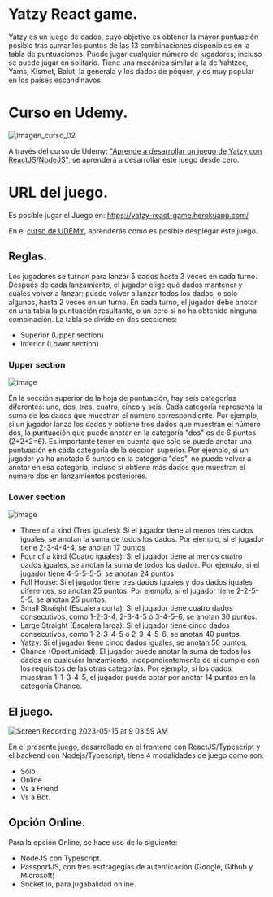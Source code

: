 # Yatzy React game.

Yatzy es un juego de dados, cuyo objetivo es obtener la mayor puntuación posible tras sumar los puntos de las 13 combinaciones disponibles en la tabla de puntuaciones. Puede jugar cualquier número de jugadores; incluso se puede jugar en solitario. Tiene una mecánica similar a la de Yahtzee, Yams, Kismet, Balut, la generala y los dados de póquer, y es muy popular en los países escandinavos.

# Curso en Udemy.

![Imagen_curso_02](https://github.com/Jorger/yatzy-game/assets/30050/48a6cd57-7d0c-44c1-a7bb-ac457947d7eb)

A través del curso de Udemy: ["Aprende a desarrollar un juego de Yatzy con ReactJS/NodeJS"](https://www.udemy.com/course/aprende-a-desarrollar-un-juego-de-yatzy-con-react), se aprenderá a desarrollar este juego desde cero.

# URL del juego.

Es posible jugar el Juego en: https://yatzy-react-game.herokuapp.com/

En el [curso de UDEMY](https://www.udemy.com/course/aprende-a-desarrollar-un-juego-de-yatzy-con-react), aprenderás como es posible desplegar este juego.

## Reglas.

Los jugadores se turnan para lanzar 5 dados hasta 3 veces en cada turno. Después de cada lanzamiento, el jugador elige qué dados mantener y cuáles volver a lanzar: puede volver a lanzar todos los dados, o solo algunos, hasta 2 veces en un turno. En cada turno, el jugador debe anotar en una tabla la puntuación resultante, o un cero si no ha obtenido ninguna combinación.
La tabla se divide en dos secciones:

* Superior (Upper section)
* Inferior (Lower section)

### Upper section

![image](https://github.com/Jorger/yatzy-game/assets/30050/a98af66d-d49f-48b5-8dd2-d17692d26aee)

En la sección superior de la hoja de puntuación, hay seis categorías diferentes: uno, dos, tres, cuatro, cinco y seis. Cada categoría representa la suma de los dados que muestran el número correspondiente. Por ejemplo, si un jugador lanza los dados y obtiene tres dados que muestran el número dos, la puntuación que puede anotar en la categoría "dos" es de 6 puntos (2+2+2=6).
Es importante tener en cuenta que solo se puede anotar una puntuación en cada categoría de la sección superior. Por ejemplo, si un jugador ya ha anotado 6 puntos en la categoría "dos", no puede volver a anotar en esa categoría, incluso si obtiene más dados que muestran el número dos en lanzamientos posteriores.

### Lower section

![image](https://github.com/Jorger/yatzy-game/assets/30050/dc2ee9f2-bfb5-4d02-94fd-89dc10f97a19)

* Three of a kind (Tres iguales): Si el jugador tiene al menos tres dados iguales, se anotan la suma de todos los dados. Por ejemplo, si el jugador tiene 2-3-4-4-4, se anotan 17 puntos
* Four of a kind (Cuatro iguales): Si el jugador tiene al menos cuatro dados iguales, se anotan la suma de todos los dados. Por ejemplo, si el jugador tiene 4-5-5-5-5, se anotan 24 puntos 
* Full House: Si el jugador tiene tres dados iguales y dos dados iguales diferentes, se anotan 25 puntos. Por ejemplo, si el jugador tiene 2-2-5-5-5, se anotan 25 puntos.
* Small Straight (Escalera corta): Si el jugador tiene cuatro dados consecutivos, como 1-2-3-4, 2-3-4-5 ó 3-4-5-6, se anotan 30 puntos.
* Large Straight (Escalera larga): Si el jugador tiene cinco dados consecutivos, como 1-2-3-4-5 o 2-3-4-5-6, se anotan 40 puntos.
* Yatzy: Si el jugador tiene cinco dados iguales, se anotan 50 puntos.
* Chance (Oportunidad): El jugador puede anotar la suma de todos los dados en cualquier lanzamiento, independientemente de si cumple con los requisitos de las otras categorías. Por ejemplo, si los dados muestran 1-1-3-4-5, el jugador puede optar por anotar 14 puntos en la categoría Chance.

## El juego.

![Screen Recording 2023-05-15 at 9 03 59 AM](https://github.com/Jorger/yatzy-game/assets/30050/1d932890-867b-4e95-b811-79f48b92b468)

En el presente juego, desarrollado en el frontend con ReactJS/Typescript y el backend con Nodejs/Typescript, tiene 4 modalidades de juego como son:

* Solo
* Online
* Vs a Friend
* Vs a Bot.

## Opción Online.

Para la opción Online, se hace uso de lo siguiente:

* NodeJS con Typescript.
* PassportJS, con tres esrtragegías de autenticación (Google, Github y Microsoft)
* Socket.io, para jugabalidad online.




